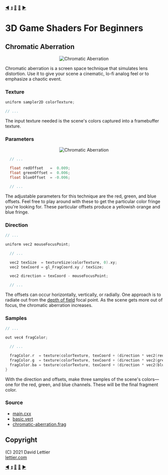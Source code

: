[:arrow_backward:](motion-blur.md)
[:arrow_double_up:](../README.md)
[:arrow_up_small:](#)
[:arrow_down_small:](#copyright)
[:arrow_forward:](screen-space-reflection.md)

# 3D Game Shaders For Beginners

## Chromatic Aberration

<p align="center">
<img src="https://i.imgur.com/bawgERm.gif" alt="Chromatic Aberration" title="Chromatic Aberration">
</p>

Chromatic aberration is a screen space technique that simulates lens distortion.
Use it to give your scene a cinematic, lo-fi analog feel or to emphasize a chaotic event.

### Texture

```c
uniform sampler2D colorTexture;

// ...
```

The input texture needed is the scene's colors captured into a framebuffer texture.

### Parameters

<p align="center">
<img src="https://i.imgur.com/fNpMaPL.gif" alt="Chromatic Aberration" title="Chromatic Aberration">
</p>

```c
  // ...

  float redOffset   =  0.009;
  float greenOffset =  0.006;
  float blueOffset  = -0.006;

  // ...
```

The adjustable parameters for this technique are the red, green, and blue offsets.
Feel free to play around with these to get the particular color fringe you're looking for.
These particular offsets produce a yellowish orange and blue fringe.

### Direction

```c
// ...

uniform vec2 mouseFocusPoint;

  // ...

  vec2 texSize  = textureSize(colorTexture, 0).xy;
  vec2 texCoord = gl_FragCoord.xy / texSize;

  vec2 direction = texCoord - mouseFocusPoint;

  // ...
```

The offsets can occur horizontally, vertically, or radially.
One approach is to radiate out from the [depth of field](depth-of-field.md) focal point.
As the scene gets more out of focus, the chromatic aberration increases.

### Samples

```c
// ...

out vec4 fragColor;

  // ...

  fragColor.r  = texture(colorTexture, texCoord + (direction * vec2(redOffset  ))).r;
  fragColor.g  = texture(colorTexture, texCoord + (direction * vec2(greenOffset))).g;
  fragColor.ba = texture(colorTexture, texCoord + (direction * vec2(blueOffset ))).ba;
}
```

With the direction and offsets,
make three samples of the scene's colors—one for the red, green, and blue channels.
These will be the final fragment color.

### Source

- [main.cxx](../demonstration/src/main.cxx)
- [basic.vert](../demonstration/shaders/vertex/basic.vert)
- [chromatic-aberration.frag](../demonstration/shaders/fragment/chromatic-aberration.frag)

## Copyright

(C) 2021 David Lettier
<br>
[lettier.com](https://www.lettier.com)

[:arrow_backward:](motion-blur.md)
[:arrow_double_up:](../README.md)
[:arrow_up_small:](#)
[:arrow_down_small:](#copyright)
[:arrow_forward:](screen-space-reflection.md)
